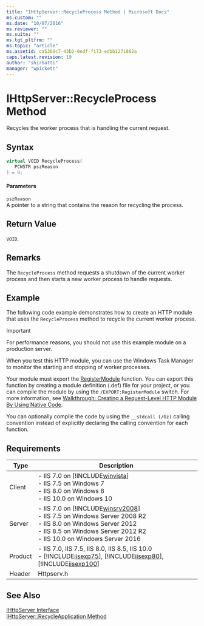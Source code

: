 ```yaml
---
title: "IHttpServer::RecycleProcess Method | Microsoft Docs"
ms.custom: ""
ms.date: "10/07/2016"
ms.reviewer: ""
ms.suite: ""
ms.tgt_pltfrm: ""
ms.topic: "article"
ms.assetid: ca5369c7-43b2-0edf-f173-edbb1271802a
caps.latest.revision: 19
author: "shirhatti"
manager: "wpickett"
---
```

# IHttpServer::RecycleProcess Method
Recycles the worker process that is handling the current request.  
  
## Syntax  
  
```cpp  
virtual VOID RecycleProcess(  
   PCWSTR pszReason  
) = 0;  
```  
  
#### Parameters  
 `pszReason`  
 A pointer to a string that contains the reason for recycling the process.  
  
## Return Value  
 `VOID`.  
  
## Remarks  
 The `RecycleProcess` method requests a shutdown of the current worker process and then starts a new worker process to handle requests.  
  
## Example  
 The following code example demonstrates how to create an HTTP module that uses the `RecycleProcess` method to recycle the current worker process.  
  
> [!IMPORTANT]
>  For performance reasons, you should not use this example module on a production server.  
  
 When you test this HTTP module, you can use the Windows Task Manager to monitor the starting and stopping of worker processes.  
  
<!-- TODO: review snippet reference  [!CODE [IHttpServerRecycleProcess#1](IHttpServerRecycleProcess#1)]  -->  
  
 Your module must export the [RegisterModule](../../web-development-reference\webdev-native-api-reference/pfn-registermodule-function.md) function. You can export this function by creating a module definition (.def) file for your project, or you can compile the module by using the `/EXPORT:RegisterModule` switch. For more information, see [Walkthrough: Creating a Request-Level HTTP Module By Using Native Code](../../web-development-reference\native-code-development-overview\walkthrough-creating-a-request-level-http-module-by-using-native-code.md).  
  
 You can optionally compile the code by using the `__stdcall (/Gz)` calling convention instead of explicitly declaring the calling convention for each function.  
  
## Requirements  
  
|Type|Description|  
|----------|-----------------|  
|Client|-   IIS 7.0 on [!INCLUDE[winvista](../../wmi-provider/includes/winvista-md.md)]<br />-   IIS 7.5 on Windows 7<br />-   IIS 8.0 on Windows 8<br />-   IIS 10.0 on Windows 10|  
|Server|-   IIS 7.0 on [!INCLUDE[winsrv2008](../../wmi-provider/includes/winsrv2008-md.md)]<br />-   IIS 7.5 on Windows Server 2008 R2<br />-   IIS 8.0 on Windows Server 2012<br />-   IIS 8.5 on Windows Server 2012 R2<br />-   IIS 10.0 on Windows Server 2016|  
|Product|-   IIS 7.0, IIS 7.5, IIS 8.0, IIS 8.5, IIS 10.0<br />-   [!INCLUDE[iisexp75](../../web-development-reference/native-code-api-reference/includes/iisexp75-md.md)], [!INCLUDE[iisexp80](../../web-development-reference/native-code-api-reference/includes/iisexp80-md.md)], [!INCLUDE[iisexp100](../../web-development-reference/native-code-api-reference/includes/iisexp100-md.md)]|  
|Header|Httpserv.h|  
  
## See Also  
 [IHttpServer Interface](../../web-development-reference\webdev-native-api-reference/ihttpserver-interface.md)   
 [IHttpServer::RecycleApplication Method](../../web-development-reference\webdev-native-api-reference/ihttpserver-recycleapplication-method.md)